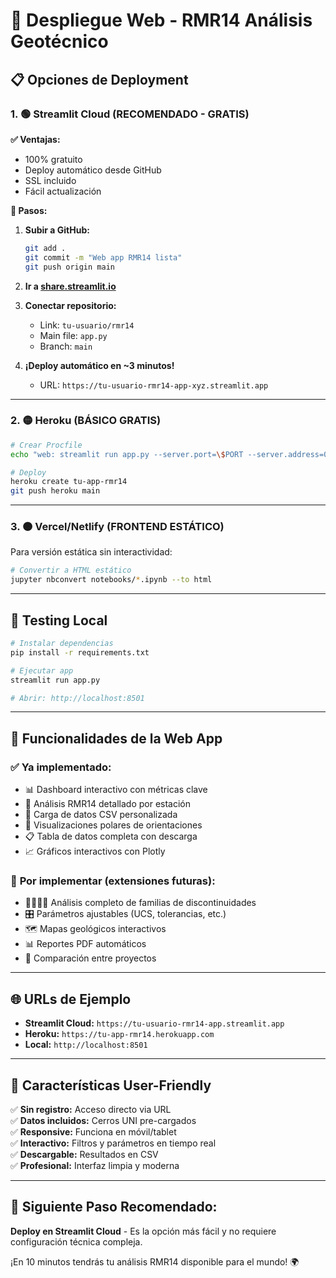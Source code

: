 # 🚀 Despliegue Web - RMR14 Análisis Geotécnico

## 📋 Opciones de Deployment

### 1. 🟢 **Streamlit Cloud (RECOMENDADO - GRATIS)**

**✅ Ventajas:**
- 100% gratuito
- Deploy automático desde GitHub
- SSL incluido
- Fácil actualización

**📝 Pasos:**

1. **Subir a GitHub:**
   ```bash
   git add .
   git commit -m "Web app RMR14 lista"
   git push origin main
   ```

2. **Ir a [share.streamlit.io](https://share.streamlit.io)**

3. **Conectar repositorio:**
   - Link: `tu-usuario/rmr14`
   - Main file: `app.py`
   - Branch: `main`

4. **¡Deploy automático en ~3 minutos!**
   - URL: `https://tu-usuario-rmr14-app-xyz.streamlit.app`

---

### 2. 🟡 **Heroku (BÁSICO GRATIS)**

```bash
# Crear Procfile
echo "web: streamlit run app.py --server.port=\$PORT --server.address=0.0.0.0" > Procfile

# Deploy
heroku create tu-app-rmr14
git push heroku main
```

---

### 3. 🟠 **Vercel/Netlify (FRONTEND ESTÁTICO)**

Para versión estática sin interactividad:
```bash
# Convertir a HTML estático
jupyter nbconvert notebooks/*.ipynb --to html
```

---

## 🔧 **Testing Local**

```bash
# Instalar dependencias
pip install -r requirements.txt

# Ejecutar app
streamlit run app.py

# Abrir: http://localhost:8501
```

---

## 🎯 **Funcionalidades de la Web App**

### ✅ **Ya implementado:**
- 📊 Dashboard interactivo con métricas clave
- 🔢 Análisis RMR14 detallado por estación
- 📁 Carga de datos CSV personalizada
- 🧭 Visualizaciones polares de orientaciones
- 📋 Tabla de datos completa con descarga
- 📈 Gráficos interactivos con Plotly

### 🚧 **Por implementar (extensiones futuras):**
- 👨‍👩‍👧‍👦 Análisis completo de familias de discontinuidades
- 🎛️ Parámetros ajustables (UCS, tolerancias, etc.)
- 🗺️ Mapas geológicos interactivos
- 📊 Reportes PDF automáticos
- 🔄 Comparación entre proyectos

---

## 🌐 **URLs de Ejemplo**

- **Streamlit Cloud:** `https://tu-usuario-rmr14-app.streamlit.app`
- **Heroku:** `https://tu-app-rmr14.herokuapp.com`
- **Local:** `http://localhost:8501`

---

## 📱 **Características User-Friendly**

✅ **Sin registro:** Acceso directo via URL  
✅ **Datos incluidos:** Cerros UNI pre-cargados  
✅ **Responsive:** Funciona en móvil/tablet  
✅ **Interactivo:** Filtros y parámetros en tiempo real  
✅ **Descargable:** Resultados en CSV  
✅ **Profesional:** Interfaz limpia y moderna  

---

## 🚀 **Siguiente Paso Recomendado:**

**Deploy en Streamlit Cloud** - Es la opción más fácil y no requiere configuración técnica compleja.

¡En 10 minutos tendrás tu análisis RMR14 disponible para el mundo! 🌍 